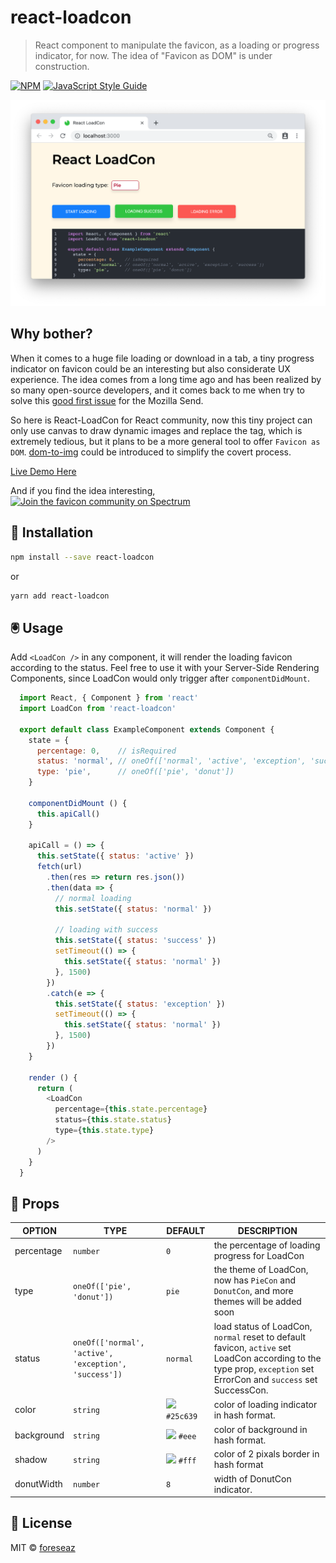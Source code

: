 # react-loadcon

> React component to manipulate the favicon, as a loading or progress indicator, for now. The idea of "Favicon as DOM" is under construction.

[![NPM](https://img.shields.io/npm/v/react-loadcon.svg)](https://www.npmjs.com/package/react-loadcon) [![JavaScript Style Guide](https://img.shields.io/badge/code_style-standard-brightgreen.svg)](https://standardjs.com)

![](imgs/intro.png)

## Why bother?

When it comes to a huge file loading or download in a tab, a tiny progress indicator on favicon could be an interesting but also considerate UX experience. The idea comes from a long time ago and has been realized by so many open-source developers, and it comes back to me when try to solve this [good first issue](https://github.com/mozilla/send/issues/803) for the Mozilla Send.

So here is React-LoadCon for React community, now this tiny project can only use canvas to draw dynamic images and replace the <meta favicon /> tag, which is extremely tedious, but it plans to be a more general tool to offer `Favicon as DOM`. [dom-to-img](https://github.com/tsayen/dom-to-image) could be introduced to simplify the covert process.

[Live Demo Here](https://foreseaz.github.io/react-loadcon/)

And if you find the idea interesting, [![Join the favicon community on Spectrum](https://withspectrum.github.io/badge/badge.svg)](https://spectrum.chat/favicon)


## 🚀 Installation

```bash
npm install --save react-loadcon
```
or
```bash
yarn add react-loadcon
```

## 🖲 Usage

Add `<LoadCon />` in any component, it will render the loading favicon according to the status. Feel free to use it with your Server-Side Rendering Components, since LoadCon would only trigger after `componentDidMount`.

```JavaScript
  import React, { Component } from 'react'
  import LoadCon from 'react-loadcon'

  export default class ExampleComponent extends Component {
    state = {
      percentage: 0,    // isRequired
      status: 'normal', // oneOf(['normal', 'active', 'exception', 'success'])
      type: 'pie',      // oneOf(['pie', 'donut'])
    }

    componentDidMount () {
      this.apiCall()
    }

    apiCall = () => {
      this.setState({ status: 'active' })
      fetch(url)
        .then(res => return res.json())
        .then(data => {
          // normal loading
          this.setState({ status: 'normal' })

          // loading with success
          this.setState({ status: 'success' })
          setTimeout(() => {
            this.setState({ status: 'normal' })
          }, 1500)
        })
        .catch(e => {
          this.setState({ status: 'exception' })
          setTimeout(() => {
            this.setState({ status: 'normal' })
          }, 1500)
        })
    }

    render () {
      return (
        <LoadCon
          percentage={this.state.percentage}
          status={this.state.status}
          type={this.state.type}
        />
      )
    }
  }
```

## 🧬 Props

OPTION | TYPE | DEFAULT | DESCRIPTION
------ | ---- | ------- | -----------
percentage | `number` |  `0` | the percentage of loading progress for LoadCon
type | `oneOf(['pie', 'donut'])` | `pie` | the theme of LoadCon, now has `PieCon` and `DonutCon`, and more themes will be added soon
status | `oneOf(['normal', 'active', 'exception', 'success'])` | `normal` | load status of LoadCon, `normal` reset to default favicon, `active` set LoadCon according to the type prop, `exception` set ErrorCon and `success` set SuccessCon.
color | `string` | ![](https://placehold.it/15/25c639/000000?text=+) `#25c639` | color of loading indicator in hash format.
background | `string` | ![](https://placehold.it/15/eee/000000?text=+) `#eee` | color of background in hash format.
shadow | `string` | ![](https://placehold.it/15/fff/000000?text=+) `#fff` | color of 2 pixals border in hash format
donutWidth | `number` | `8` | width of DonutCon indicator.


## 📝 License

MIT © [foreseaz](https://github.com/foreseaz)
